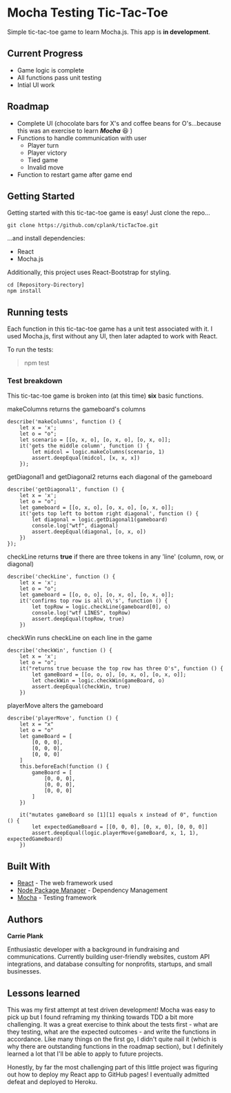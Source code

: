 # Mocha Testing Tic-Tac-Toe

Simple tic-tac-toe game to learn Mocha.js. This app is **in development**.

## Current Progress
* Game logic is complete
* All functions pass unit testing
* Intial UI work

## Roadmap
* Complete UI (chocolate bars for X's and coffee beans for O's...because this was an exercise to learn ***Mocha*** :laughing: )
* Functions to handle communication with user
    * Player turn
    * Player victory
    * Tied game
    * Invalid move
* Function to restart game after game end

## Getting Started

Getting started with this tic-tac-toe game is easy! Just clone the repo...

```
git clone https://github.com/cplank/ticTacToe.git 
```
...and install dependencies:
* React
* Mocha.js

Additionally, this project uses React-Bootstrap for styling.

```
cd [Repository-Directory]
npm install 
```

## Running tests

Each function in this tic-tac-toe game has a unit test associated with it. I used Mocha.js, first without any UI, then later adapted to work with React.

To run the tests:
>npm test

### Test breakdown

This tic-tac-toe game is broken into (at this time) **six** basic functions.

makeColumns returns the gameboard's columns

```
describe('makeColumns', function () {
    let x = 'x';
    let o = "o";
    let scenario = [[o, x, o], [o, x, o], [o, x, o]];
    it('gets the middle column', function () {
        let midcol = logic.makeColumns(scenario, 1)
        assert.deepEqual(midcol, [x, x, x])
    });
```

getDiagonal1 and getDiagonal2 returns each diagonal of the gameboard

```
describe('getDiagonal1', function () {
    let x = 'x';
    let o = "o";
    let gameboard = [[o, x, o], [o, x, o], [o, x, o]];
    it('gets top left to bottom right diagonal', function () {
        let diagonal = logic.getDiagonal1(gameboard)
        console.log("wtf", diagonal)
        assert.deepEqual(diagonal, [o, x, o])
    })
});
```
checkLine returns **true** if there are three tokens in any 'line' (column, row, or diagonal)

```
describe('checkLine', function () {
    let x = 'x';
    let o = "o";
    let gameboard = [[o, o, o], [o, x, o], [o, x, o]];
    it('confirms top row is all o\'s', function () {
        let topRow = logic.checkLine(gameboard[0], o)
        console.log("wtf LINES", topRow)
        assert.deepEqual(topRow, true)
    })
```
checkWin runs checkLine on each line in the game

```
describe('checkWin', function () {
    let x = 'x';
    let o = "o";
    it("returns true becuase the top row has three O's", function () {
        let gameBoard = [[o, o, o], [o, x, o], [o, x, o]];
        let checkWin = logic.checkWin(gameBoard, o)
        assert.deepEqual(checkWin, true)
    })
```
playerMove alters the gameboard

```
describe('playerMove', function () {
    let x = "x"
    let o = "o"
    let gameBoard = [
        [0, 0, 0],
        [0, 0, 0],
        [0, 0, 0]
    ]
    this.beforeEach(function () {
        gameBoard = [
            [0, 0, 0],
            [0, 0, 0],
            [0, 0, 0]
        ]
    })

    it("mutates gameBoard so [1][1] equals x instead of 0", function () {
        let expectedGameBoard = [[0, 0, 0], [0, x, 0], [0, 0, 0]]
        assert.deepEqual(logic.playerMove(gameBoard, x, 1, 1), expectedGameBoard)
    })
```

## Built With

* [React](https://reactjs.org/docs/create-a-new-react-app.html) - The web framework used
* [Node Package Manager](https://www.npmjs.com/) - Dependency Management
* [Mocha](https://mochajs.org/) - Testing framework

## Authors

**Carrie Plank** 

Enthusiastic developer with a background in fundraising and communications. Currently building user-friendly websites, custom API integrations, and database consulting for nonprofits, startups, and small businesses.

## Lessons learned
This was my first attempt at test driven development! Mocha was easy to pick up but I found reframing my thinking towards TDD a bit more challenging. It was a great exercise to think about the tests first - what are they testing, what are the expected outcomes - and write the functions in accordance. Like many things on the first go, I didn't quite nail it (which is why there are outstanding functions in the roadmap section), but I definitely learned a lot that I'll be able to apply to future projects.

Honestly, by far the most challenging part of this little project was figuring out how to deploy my React app to GitHub pages! I eventually admitted defeat and deployed to Heroku. 
